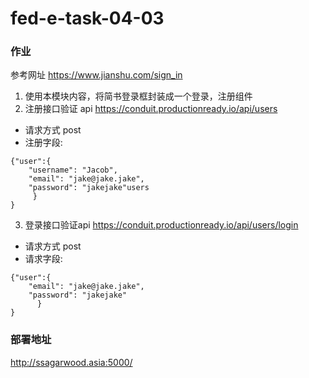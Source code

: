 # fed-e-task-04-03
### 作业
参考网址 https://www.jianshu.com/sign_in

1. 使用本模块内容，将简书登录框封装成一个登录，注册组件
2. 注册接口验证 api   https://conduit.productionready.io/api/users
- 请求方式 post
- 注册字段:
```
{"user":{   
    "username": "Jacob",
    "email": "jake@jake.jake",
    "password": "jakejake"users
     }
}
```
3. 登录接口验证api https://conduit.productionready.io/api/users/login
-  请求方式 post
- 请求字段:
```
{"user":{    
    "email": "jake@jake.jake",   
    "password": "jakejake"
      }
}
```

### 部署地址
http://ssagarwood.asia:5000/